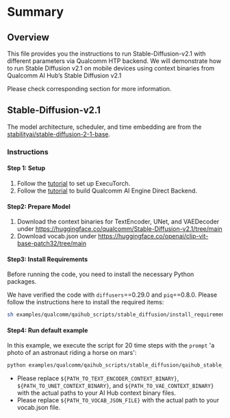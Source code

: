 # Summary

## Overview
This file provides you the instructions to run Stable-Diffusion-v2.1 with different parameters via Qualcomm HTP backend. We will demonstrate how to run Stable Diffusion v2.1 on mobile devices using context binaries from Qualcomm AI Hub’s Stable Diffusion v2.1

Please check corresponding section for more information.

## Stable-Diffusion-v2.1
The model architecture, scheduler, and time embedding are from the [stabilityai/stable-diffusion-2-1-base](https://huggingface.co/stabilityai/stable-diffusion-2-1-base).

### Instructions
#### Step 1: Setup
1. Follow the [tutorial](https://pytorch.org/executorch/main/getting-started-setup) to set up ExecuTorch.
2. Follow the [tutorial](https://pytorch.org/executorch/stable/build-run-qualcomm-ai-engine-direct-backend.html) to build Qualcomm AI Engine Direct Backend.

#### Step2: Prepare Model
1. Download the context binaries for TextEncoder, UNet, and VAEDecoder under https://huggingface.co/qualcomm/Stable-Diffusion-v2.1/tree/main
2. Download vocab.json under https://huggingface.co/openai/clip-vit-base-patch32/tree/main


#### Step3: Install Requirements
Before running the code, you need to install the necessary Python packages.

We have verified the code with `diffusers`==0.29.0 and `piq`==0.8.0. Please follow the instructions here to install the required items:
```bash
sh examples/qualcomm/qaihub_scripts/stable_diffusion/install_requirements.sh
```

#### Step4: Run default example
In this example, we execute the script for 20 time steps with the `prompt` 'a photo of an astronaut riding a horse on mars':
```bash
python examples/qualcomm/qaihub_scripts/stable_diffusion/qaihub_stable_diffusion.py -b build-android -m ${SOC_MODEL} --s ${SERIAL_NUM} --text_encoder_bin ${PATH_TO_TEXT_ENCODER_CONTEXT_BINARY} --unet_bin ${PATH_TO_UNET_CONTEXT_BINARY} --vae_bin ${PATH_TO_VAE_CONTEXT_BINARY} --vocab_json  ${PATH_TO_VOCAB_JSON_FILE} --num_time_steps 20 --prompt "a photo of an astronaut riding a horse on mars"
```
- Please replace `${PATH_TO_TEXT_ENCODER_CONTEXT_BINARY}`, `${PATH_TO_UNET_CONTEXT_BINARY}`, and `${PATH_TO_VAE_CONTEXT_BINARY}` with the actual paths to your AI Hub context binary files.
- Please replace `${PATH_TO_VOCAB_JSON_FILE}` with the actual path to your vocab.json file.
